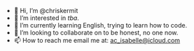 - 👋 Hi, I’m @chriskermit
- 👀 I’m interested in *tba*.
- 🌱 I’m currently learning English, trying to learn how to code.
- 💞️ I’m looking to collaborate on to be honest, no one now.
- 📫 How to reach me email me at: ac_isabelle@icloud.com

<!---
chriskermit/chriskermit is a ✨ special ✨ repository because its `README.md` (this file) appears on your GitHub profile.
You can click the Preview link to take a look at your changes.
--->
